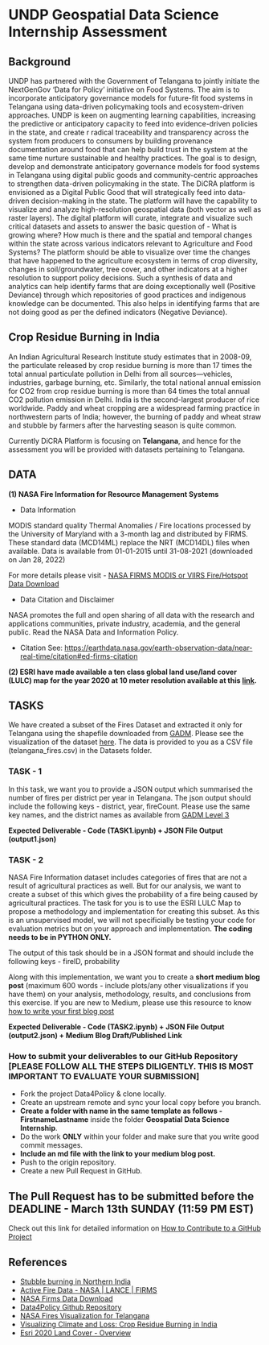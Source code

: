 # UNDP Geospatial Data Science Internship Assessment

## Background
UNDP has partnered with the Government of Telangana to jointly initiate the NextGenGov ‘Data for Policy’ initiative on Food Systems. The aim is to incorporate anticipatory governance models for future-fit food systems in Telangana using data-driven policymaking tools and ecosystem-driven approaches. UNDP is keen on augmenting learning capabilities, increasing the predictive or anticipatory capacity to feed into evidence-driven policies in the state, and create r radical traceability and transparency across the system from producers to consumers by building provenance documentation around food that can help build trust in the system at the same time nurture sustainable and healthy practices. The goal is to design, develop and demonstrate anticipatory governance models for food systems in Telangana using digital public goods and community-centric approaches to strengthen data-driven policymaking in the state.
The DiCRA platform is envisioned as a Digital Public Good that will strategically feed into data-driven decision-making in the state. The platform will have the capability to visualize and analyze high-resolution geospatial data (both vector as well as raster layers). The digital platform will curate, integrate and visualize such critical datasets and assets to answer the basic question of - What is growing where? How much is there and the spatial and temporal changes within the state across various indicators relevant to Agriculture and Food Systems? The platform should be able to visualize over time the changes that have happened to the agriculture ecosystem in terms of crop diversity, changes in soil/groundwater, tree cover, and other indicators at a higher resolution to support policy decisions. Such a synthesis of data and analytics can help identify farms that are doing exceptionally well (Positive Deviance) through which repositories of good practices and indigenous knowledge can be documented. This also helps in identifying farms that are not doing good as per the defined indicators (Negative Deviance).

## Crop Residue Burning in India
An Indian Agricultural Research Institute study estimates that in 2008-09, the particulate released by crop residue burning is more than 17 times the total annual particulate pollution in Delhi from all sources—vehicles, industries, garbage burning, etc. Similarly, the total national annual emission for CO2 from crop residue burning is more than 64 times the total annual CO2 pollution emission in Delhi. India is the second-largest producer of rice worldwide. Paddy and wheat cropping are a widespread farming practice in northwestern parts of India; however, the burning of paddy and wheat straw and stubble by farmers after the harvesting season is quite common.

Currently DiCRA Platform is focusing on **Telangana**, and hence for the assessment you will be provided with datasets pertaining to Telangana.

## DATA

**(1) NASA Fire Information for Resource Management Systems**

- Data Information

MODIS standard quality Thermal Anomalies / Fire locations processed by the University of Maryland with a 3-month lag and distributed by FIRMS. These standard data (MCD14ML) replace the NRT (MCD14DL) files when available.
Data is available from 01-01-2015 until 31-08-2021 (downloaded on Jan 28, 2022)

For more details please visit - [NASA FIRMS MODIS or VIIRS Fire/Hotspot Data Download](https://firms.modaps.eosdis.nasa.gov/download/Readme.txt)

- Data Citation and Disclaimer

NASA promotes the full and open sharing of all data with the research and applications
communities, private industry, academia, and the general public. Read the NASA Data and
Information Policy. 

- Citation
See: https://earthdata.nasa.gov/earth-observation-data/near-real-time/citation#ed-firms-citation 

**(2) ESRI have made available a ten class global land use/land cover (LULC) map for the year 2020 at 10 meter resolution available at this [link](https://www.arcgis.com/home/item.html?id=d6642f8a4f6d4685a24ae2dc0c73d4ac).**

## TASKS

We have created a subset of the Fires Dataset and extracted it only for Telangana using the shapefile downloaded from [GADM](https://gadm.org). Please see the visualization of the dataset [here](https://public.flourish.studio/visualisation/8561801/). The data is provided to you as a CSV file (telangana_fires.csv) in the Datasets folder.

### TASK - 1

In this task, we want you to provide a JSON output which summarised the number of fires per district per year in Telangana. The json output should include the following keys - district, year, fireCount. Please use the same key names, and the district names as available from [GADM Level 3](https://gadm.org)

**Expected Deliverable - Code (TASK1.ipynb) + JSON File Output (output1.json)**

### TASK - 2

NASA Fire Information dataset includes categories of fires that are not a result of agricultural practices as well. But for our analysis, we want to create a subset of this which gives the probability of a fire being caused by agricultural practices. The task for you is to use the ESRI LULC Map to propose a methodology and implementation for creating this subset. As this is an unsupervised model, we will not specificially be testing your code for evaluation metrics but on your approach and implementation. **The coding needs to be in PYTHON ONLY.**

The output of this task should be in a JSON format and should include the following keys - fireID, probability

Along with this implementation, we want you to create a **short medium blog post** (maximum 600 words - include plots/any other visualizations if you have them) on your analysis, methodology, results, and conclusions from this exercise. If you are new to Medium, please use this resource to know [how to write your first blog post](https://help.medium.com/hc/en-us/articles/225168768-Writing-and-publishing-your-first-story)

**Expected Deliverable - Code (TASK2.ipynb) + JSON File Output  (output2.json) + Medium Blog Draft/Published Link**

### How to submit your deliverables to our GitHub Repository [PLEASE FOLLOW ALL THE STEPS DILIGENTLY. THIS IS MOST IMPORTANT TO EVALUATE YOUR SUBMISSION]

- Fork the project Data4Policy & clone locally.
- Create an upstream remote and sync your local copy before you branch.
- **Create a folder with name in the same template as follows - FirstnameLastname** inside the folder **Geospatial Data Science Internship**. 
- Do the work **ONLY** within your folder and make sure that you write good commit messages.
- **Include an md file with the link to your medium blog post.**
- Push to the origin repository.
- Create a new Pull Request in GitHub.

## The Pull Request has to be submitted before the DEADLINE - March 13th SUNDAY (11:59 PM EST)

Check out this link for detailed information on [How to Contribute to a GitHub Project](https://akrabat.com/the-beginners-guide-to-contributing-to-a-github-project/)

## References

- [Stubble burning in Northern India](https://earthobservatory.nasa.gov/images/84680/stubble-burning-in-northern-india)
- [Active Fire Data - NASA | LANCE | FIRMS](https://firms.modaps.eosdis.nasa.gov/active_fire/)
- [NASA Firms Data Download](https://firms.modaps.eosdis.nasa.gov/download/Readme.txt)
- [Data4Policy Github Repository](https://github.com/UNDP-India/Data4Policy/tree/main/References)
- [NASA Fires Visualization for Telangana](https://public.flourish.studio/visualisation/8561801/)
- [Visualizing Climate and Loss: Crop Residue Burning in India](https://histecon.fas.harvard.edu/climate-loss/crops/index.html)
- [Esri 2020 Land Cover - Overview](https://www.arcgis.com/home/item.html?id=d6642f8a4f6d4685a24ae2dc0c73d4ac)
